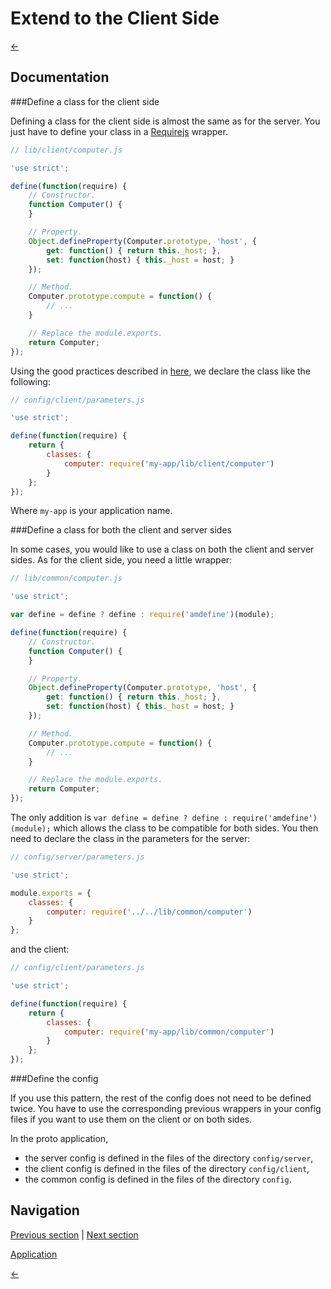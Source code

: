Extend to the Client Side
=========================

[←](index.md)

Documentation
-------------

###Define a class for the client side

Defining a class for the client side is almost the same as for the server. You just have to define your class in a [Requirejs](http://requirejs.org/docs/node.html) wrapper.

```javascript
// lib/client/computer.js

'use strict';

define(function(require) {
    // Constructor.
    function Computer() {
    }

    // Property.
    Object.defineProperty(Computer.prototype, 'host', {
        get: function() { return this._host; },
        set: function(host) { this._host = host; }
    });

    // Method.
    Computer.prototype.compute = function() {
        // ...
    }

    // Replace the module.exports.
    return Computer;
});
```

Using the good practices described in [here](object.md), we declare the class like the following:

```javascript
// config/client/parameters.js

'use strict';

define(function(require) {
    return {
        classes: {
            computer: require('my-app/lib/client/computer')
        }
    };
});
```

Where `my-app` is your application name.

###Define a class for both the client and server sides

In some cases, you would like to use a class on both the client and server sides. As for the client side, you need a little wrapper:

```javascript
// lib/common/computer.js

'use strict';

var define = define ? define : require('amdefine')(module);

define(function(require) {
    // Constructor.
    function Computer() {
    }

    // Property.
    Object.defineProperty(Computer.prototype, 'host', {
        get: function() { return this._host; },
        set: function(host) { this._host = host; }
    });

    // Method.
    Computer.prototype.compute = function() {
        // ...
    }

    // Replace the module.exports.
    return Computer;
});
```

The only addition is `var define = define ? define : require('amdefine')(module);` which allows the class to be compatible for both sides.
You then need to declare the class in the parameters for the server:

```javascript
// config/server/parameters.js

'use strict';

module.exports = {
    classes: {
        computer: require('../../lib/common/computer')
    }
};
```

and the client:

```javascript
// config/client/parameters.js

'use strict';

define(function(require) {
    return {
        classes: {
            computer: require('my-app/lib/common/computer')
        }
    };
});
```

###Define the config

If you use this pattern, the rest of the config does not need to be defined twice. You have to use the corresponding previous wrappers in your config files if you want to use them on the client or on both sides.

In the proto application,
* the server config is defined in the files of the directory `config/server`,
* the client config is defined in the files of the directory `config/client`,
* the common config is defined in the files of the directory `config`.

Navigation
----------

[Previous section](dependency-injection.md) |
 [Next section](events.md)

[Application](../test/client-side.md)

[←](index.md)
